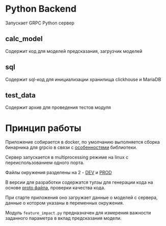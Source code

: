 # Python Backend

Запускает GRPC Python сервер

## calc_model

Содержит код для моделей предсказания, загрузчик моделей

## sql

Содержит sql-код для инициализации хранилища clickhouse и MariaDB

 ## test_data
 
Содержит архив для проведения тестов модуля
 
# Принцип работы

Приложение собирается в docker, по умолчанию выполняется сборка бинарника для grpcio в связи с [особенностями](https://github.com/grpc/grpc/tree/master/examples/python/multiprocessing) библиотеки.

Сервер запускается в multiprocessing режиме на linux с переиспользованием одного порта.

Файлы окружения разделены на 2 - [DEV](requirements_dev.txt) и [PROD](requirements.txt)

В версии для разработки содержатся тулзы для генерации кода на основе [proto файла](../calc_service.proto), проверки качества кода.

При старте приложения оно загружает данные о моделей с сервера, данные о котором указаны в переменных окружения.

Модуль `feature_impact.py` предназначен для измерения важности заданного параметра в вклад предсказания модели.
